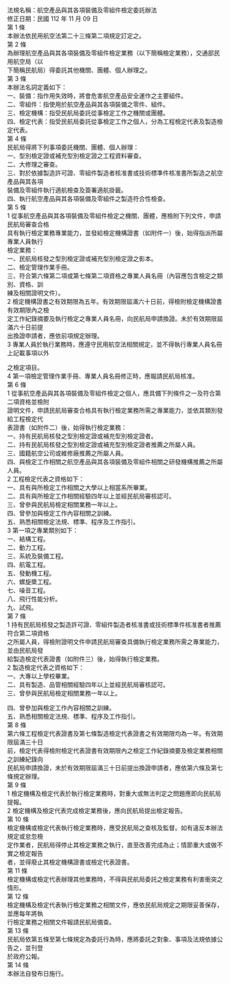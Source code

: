 法規名稱：航空產品與其各項裝備及零組件檢定委託辦法  
修正日期：民國 112 年 11 月 09 日  
第 1 條  
本辦法依民用航空法第二十三條第二項規定訂定之。  
第 2 條  
為辦理航空產品與其各項裝備及零組件檢定業務（以下簡稱檢定業務），交通部民用航空局（以  
下簡稱民航局）得委託其他機關、團體、個人辦理之。  
第 3 條  
本辦法名詞定義如下：  
一、裝備：指作用失效時，將會危害航空產品安全運作之主要組件。  
二、零組件：指使用於航空產品與其各項裝備之零件、組件。  
三、檢定機構：指受民航局委託從事檢定工作之機關或團體。  
四、檢定代表：指受民航局委託從事檢定工作之個人，分為工程檢定代表及製造檢定代表。  
第 4 條  
民航局得將下列事項委託機關、團體、個人辦理：  
一、型別檢定證或補充型別檢定證之工程資料審查。  
二、大修理之審查。  
三、對於依據製造許可證、零組件製造者核准書或技術標準件核准書所製造之航空產品與其各項  
裝備及零組件執行適航檢查及簽署適航掛籤。  
四、執行航空產品與其各項裝備及零組件之製造符合性檢查。  
第 5 條  
1 從事航空產品與其各項裝備及零組件檢定之機關、團體，應檢附下列文件，申請民航局審查合格  
具有執行檢定業務專業能力，並發給檢定機構證書（如附件一）後，始得指派所屬專業人員執行  
檢定業務：  
一、民航局核發之型別檢定證或補充型別檢定證之影本。  
二、檢定管理作業手冊。  
三、符合第六條第二項或第七條第二項資格之專業人員名冊（內容應包含檢定之類別、資格、訓  
練及相關證明文件）。  
2 檢定機構證書之有效期限為五年。有效期限屆滿六十日前，得檢附檢定機構證書有效期限內之檢  
定工作紀錄摘要及執行檢定之專業人員名冊，向民航局申請換證。未於有效期限屆滿六十日前提  
出換證申請者，應依前項規定辦理。  
3 專業人員於執行業務時，應遵守民用航空法相關規定，並不得執行專業人員名冊上記載事項以外  


之檢定項目。  
4 第一項檢定管理作業手冊、專業人員名冊修正時，應報請民航局核准。  
第 6 條  
1 從事航空產品與其各項裝備及零組件檢定之個人，應具備下列條件之一及符合第二項資格並檢附  
證明文件，申請民航局審查合格具有執行檢定業務所需之專業能力，並依其類別發給工程檢定代  
表證書（如附件二）後，始得執行檢定業務：  
一、持有民航局核發之型別檢定證或補充型別檢定證者。  
二、持有民航局核發之型別檢定證或補充型別檢定證者推薦之所屬人員。  
三、國籍航空公司或維修廠推薦之所屬人員。  
四、與檢定工作相關之航空產品與其各項裝備及零組件相關之研發機構推薦之所屬人員。  
2 工程檢定代表之資格如下：  
一、具有與所檢定工作相關之大學以上相當系所畢業。  
二、具有與所檢定工作相關經驗四年以上並經民航局審核認可。  
三、曾參與民航局檢定相關業務一年以上。  
四、曾參加與檢定工作內容相關之訓練。  
五、熟悉相關檢定法規、標準、程序及工作指引。  
3 第一項之專業類別如下：  
一、結構工程。  
二、動力工程。  
三、系統及裝備工程。  
四、航電工程。  
五、發動機工程。  
六、螺旋槳工程。  
七、噪音工程。  
八、飛行性能分析。  
九、試飛。  
第 7 條  
1 持有民航局核發之製造許可證、零組件製造者核准書或技術標準件核准書者推薦符合第二項資格  
之所屬人員，得檢附證明文件申請民航局審查具備執行檢定業務所需之專業能力，並由民航局發  
給製造檢定代表證書（如附件三）後，始得執行檢定業務。  
2 製造檢定代表之資格如下：  
一、大專以上學校畢業。  
二、具有製造、品管相關經驗四年以上並經民航局審核認可。  
三、曾參與民航局檢定相關業務一年以上。  


四、曾參加與檢定工作內容相關之訓練。  
五、熟悉相關檢定法規、標準、程序及工作指引。  
第 8 條  
第六條工程檢定代表證書及第七條製造檢定代表證書之有效期限均為一年。有效期限屆滿三十日  
前，檢定代表得檢附檢定代表證書有效期限內之檢定工作紀錄摘要及檢定業務相關之訓練紀錄向  
民航局申請換證，未於有效期限屆滿三十日前提出換證申請者，應依第六條及第七條規定辦理。  
第 9 條  
1 檢定機構及檢定代表於執行檢定業務時，對重大或無法判定之問題應即向民航局提報。  
2 檢定機構及檢定代表完成檢定業務後，應向民航局提出檢定報告。  
第 10 條  
檢定機構或檢定代表執行檢定業務時，應受民航局之查核及監督。如有違反本辦法規定或怠忽檢  
定作業者，民航局得停止其檢定業務之執行，直至改善完成為止；情節重大或做不實之檢定報告  
者，並得廢止其檢定機構證書或檢定代表證書。  
第 11 條  
檢定機構或檢定代表辦理其他業務時，不得與民航局委託之檢定業務有利害衝突之情形。  
第 12 條  
檢定機構及檢定代表執行檢定業務之相關文件，應依民航局規定之期限妥善保存，並應每年將執  
行檢定業務之相關文件報請民航局備查。  
第 13 條  
民航局依第五條至第七條規定為委託行為時，應將委託之對象、事項及法規依據公告之，並刊登  
於政府公報。  
第 14 條  
本辦法自發布日施行。  


